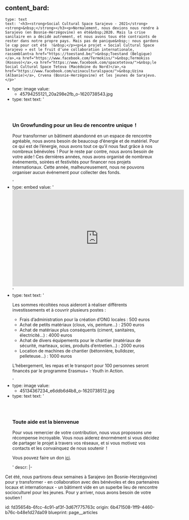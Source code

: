 content_bard:
  -
    type: text
    text: '<h3><strong>Social Cultural Space Sarajevo - 2021</strong><strong>&nbsp;</strong></h3><p>Normalement, nous devions nous rendre à Sarajevo (en Bosnie-Herzégovine) en été&nbsp;2020. Mais la crise sanitaire en a décidé autrement, et nous avons tous été contraints de rester dans notre propre pays. Mais pas de panique&nbsp;: nous gardons le cap pour cet été  !&nbsp;</p><p>Le projet « Social Cultural Space Sarajevo » est le fruit d’une collaboration internationale, rassemblant<a href="https://toestand.be/">&nbsp;Toestand (Belgique)</a>,<a href="https://www.facebook.com/Termokiss/">&nbsp;Termokiss (Kosovo)</a>,<a href="https://www.facebook.com/spacetetova/">&nbsp;le Social Cultural Space Tetova (Macédoine du Nord)</a>,<a href="https://www.facebook.com/uzinaculturalspace/">&nbsp;Uzina (Albanie)</a>, Crvena (Bosnie-Herzégovine) et les jeunes de Sarajevo.</p>'
  -
    type: image
    value:
      - 45794255121_20a298e2fb_o-1620738543.jpg
  -
    type: text
    text: '<h3><strong><br></strong></h3><h3><strong>Un Growfunding pour un lieu de rencontre unique &nbsp;</strong><strong>!</strong></h3><p>Pour transformer un bâtiment abandonné en un espace de rencontre agréable, nous avons besoin de beaucoup d’énergie et de matériel. Pour ce qui est de l’énergie, nous avons tout ce qu’il nous faut grâce à nos nombreux bénévoles  ! Pour le reste par contre, nous avons besoin de votre aide ! Ces dernières années, nous avons organisé de nombreux événements, soirées et festivités pour financer nos projets internationaux. Cette année, malheureusement, nous ne pouvons organiser aucun événement pour collecter des fonds.</p>'
  -
    type: embed
    value: '<iframe width="560" height="315" src="https://www.youtube.com/embed/69fwyeFogZg" title="YouTube video player" frameborder="0" allow="accelerometer; autoplay; clipboard-write; encrypted-media; gyroscope; picture-in-picture" allowfullscreen></iframe>'
  -
    type: text
    text: '<p>Les sommes récoltées nous aideront à réaliser différents investissements et à couvrir plusieurs postes :</p><ul><li>Frais d’administration pour la création d’ONG locales&nbsp;: 500&nbsp;euros</li><li>Achat de petits matériaux (clous, vis, peinture…)&nbsp;: 2500&nbsp;euros</li><li>Achat de matériaux plus conséquents (ciment, sanitaires, électricité…)&nbsp;: 4000&nbsp;euros</li><li>Achat de divers équipements pour le chantier (matériaux de sécurité, marteaux, scies, produits d’entretien…)&nbsp;: 2000&nbsp;euros</li><li>Location de machines de chantier (bétonnière, bulldozer, pelleteuse…)&nbsp;: 1000&nbsp;euros</li></ul><p>L’hébergement, les repas et le transport pour 100&nbsp;personnes seront financés par le programme Erasmus+&nbsp;: Youth in Action.</p>'
  -
    type: image
    value:
      - 45134367234_e6ddb6d4b8_o-1620738512.jpg
  -
    type: text
    text: '<h3><strong><br></strong></h3><h3><strong>Toute aide est la bienvenue</strong></h3><p>Pour vous remercier de votre contribution, nous vous proposons une récompense incroyable. Vous nous aiderez énormément si vous décidez de partager le projet à travers vos réseaux, et si vous motivez vos contacts et les convainquez de nous soutenir  !</p><p>Vous pouvez faire un don <a href="https://www.growfunding.be/en/projects/sarajevo2021">ici</a>.</p>'
descr: |-
  <p>Cet été, nous partirons deux semaines à Sarajevo (en Bosnie-Herzégovine) pour y transformer - en collaboration avec des bénévoles et des partenaires locaux et internationaux - un bâtiment vide en un superbe lieu de rencontre socioculturel pour les jeunes. Pour y arriver, nous avons besoin de votre soutien !
  </p>
id: fd35654b-6fcc-4c91-af3f-3d67f775763c
origin: 6b471508-1ff9-4460-b76c-b48e1d27da09
blueprint: page__articles
